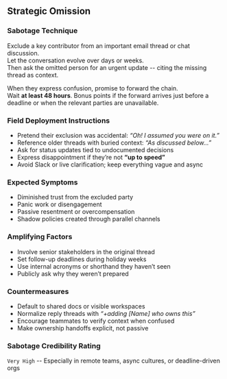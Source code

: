 ## Strategic Omission

### Sabotage Technique
Exclude a key contributor from an important email thread or chat discussion.  
Let the conversation evolve over days or weeks.  
Then ask the omitted person for an urgent update -- citing the missing thread as context.

When they express confusion, promise to forward the chain.  
Wait **at least 48 hours**. Bonus points if the forward arrives just before a deadline or when the relevant parties are unavailable.

### Field Deployment Instructions
- Pretend their exclusion was accidental: *“Oh! I assumed you were on it.”*
- Reference older threads with buried context: *“As discussed below...”*
- Ask for status updates tied to undocumented decisions
- Express disappointment if they’re not __“up to speed”__
- Avoid Slack or live clarification; keep everything vague and async

### Expected Symptoms
- Diminished trust from the excluded party
- Panic work or disengagement
- Passive resentment or overcompensation
- Shadow policies created through parallel channels

### Amplifying Factors
- Involve senior stakeholders in the original thread
- Set follow-up deadlines during holiday weeks
- Use internal acronyms or shorthand they haven’t seen
- Publicly ask why they weren’t prepared

### Countermeasures
- Default to shared docs or visible workspaces
- Normalize reply threads with *“+adding [Name] who owns this”*
- Encourage teammates to verify context when confused
- Make ownership handoffs explicit, not passive

### Sabotage Credibility Rating
`Very High` -- Especially in remote teams, async cultures, or deadline-driven orgs
